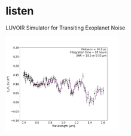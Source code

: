 # listen
LUVOIR Simulator for Transiting Exoplanet Noise

<img src="https://github.com/jlustigy/coronagraph/blob/master/examples/plots/luvoir_demo_.png" width="60%" height="60%" align="middle" />
